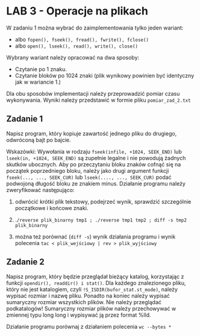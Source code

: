 # LAB 3 - Operacje na plikach
W zadaniu 1 można wybrać do zaimplementowania tylko jeden wariant:

- albo `fopen(), fseek(), fread(), fwrite(), fclose()`
- albo `open(), lseek(), read(), write(), close()`

Wybrany wariant należy opracować na dwa sposoby:

- Czytanie po 1 znaku.
- Czytanie bloków po 1024 znaki (plik wynikowy powinien być identyczny jak w wariancie 1.)

Dla obu sposobów implementacji należy przeprowadzić pomiar czasu wykonywania. Wyniki należy przedstawić w formie pliku `pomiar_zad_2.txt`

## Zadanie 1 
Napisz program, który kopiuje zawartość jednego pliku do drugiego, odwróconą bajt po bajcie.

Wskazówki: Wywołania w rodzaju `fseek(infile, +1024, SEEK_END)` lub `lseek(in, +1024, SEEK_END)` są zupełnie legalne i nie powodują żadnych skutków ubocznych. Aby po przeczytaniu bloku znaków cofnąć się na początek poprzedniego bloku, należy jako drugi argument funkcji `fseek(..., ..., SEEK_CUR)` lub `lseek(...., ..., SEEK_CUR)` podać podwojoną długość bloku ze znakiem minus. Działanie programu należy zweryfikować następująco: 

1) odwrócić krótki plik tekstowy, podejrzeć wynik, sprawdzić szczególnie początkowe i końcowe znaki. 

2) .`/reverse plik_binarny tmp1 ; ./reverse tmp1 tmp2 ; diff -s tmp2 plik_binarny` 

3) można też porównać (`diff -s`) wynik działania programu i wynik polecenia `tac < plik_wejściowy | rev > plik_wyjściowy`

## Zadanie 2 
Napisz program, który będzie przeglądał bieżący katalog, korzystając z funkcji `opendir(), readdir() i stat()`. Dla każdego znalezionego pliku, który nie jest katalogiem, czyli `!S_ISDIR(bufor_stat.st_mode)`, należy wypisać rozmiar i nazwę pliku. Ponadto na koniec należy wypisać sumaryczny rozmiar wszystkich plików. Nie należy przeglądać podkatalogów! Sumaryczny rozmiar plików należy przechowywać w zmiennej typu long long i wypisywać ją przez format %lld.

Działanie programu porównaj z działaniem polecenia `wc --bytes *`
